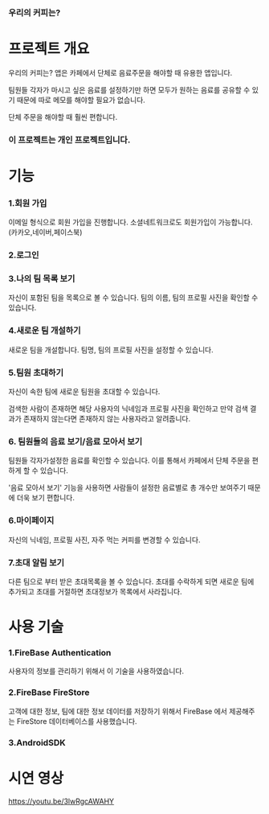 ### 우리의 커피는?

# **프로젝트 개요**

우리의 커피는? 앱은 카페에서 단체로 음료주문을 해야할 때 유용한 앱입니다. 

팀원들 각자가 마시고 싶은 음료를 설정하기만 하면 모두가 원하는 음료를 공유할 수 있기 때문에 따로 메모를 해야할 필요가 없습니다.

단체 주문을 해야할 때 훨씬 편합니다.

### 이 프로젝트는 개인 프로젝트입니다.

# **기능**

### 1.회원 가입
이메일 형식으로 회원 가입을 진행합니다. 소셜네트워크로도 회원가입이 가능합니다. (카카오,네이버,페이스북)

### 2.로그인

### 3.나의 팀 목록 보기
자신이 포함된 팀을 목록으로 볼 수 있습니다. 팀의 이름, 팀의 프로필 사진을 확인할 수 있습니다.

### 4.새로운 팀 개설하기
새로운 팀을 개설합니다. 팀명, 팀의 프로필 사진을 설정할 수 있습니다.

### 5.팀원 초대하기
자신이 속한 팀에 새로운 팀원을 초대할 수 있습니다. 

검색한 사람이 존재하면 해당 사용자의 닉네임과 프로필 사진을 확인하고 만약 검색 결과가 존재하지 않는다면 존재하지 않는 사용자라고 알려줍니다.

### 6. 팀원들의 음료 보기/음료 모아서 보기

팀원들 각자가설정한 음료를 확인할 수 있습니다. 이를 통해서 카페에서 단체 주문을 편하게 할 수 있습니다.

'음료 모아서 보기' 기능을 사용하면 사람들이 설정한 음료별로 총 개수만 보여주기 때문에 더욱 보기 편합니다.

### 6.마이페이지

자신의 닉네임, 프로필 사진, 자주 먹는 커피를 변경할 수 있습니다.

### 7.초대 알림 보기

다른 팀으로 부터 받은 초대목록을 볼 수 있습니다. 초대를 수락하게 되면 새로운 팀에 추가되고 초대를 거절하면 초대정보가 목록에서 사라집니다.

# **사용 기술**

### 1.FireBase Authentication
사용자의 정보를 관리하기 위해서 이 기술을 사용하였습니다.

### 2.FireBase FireStore
고객에 대한 정보, 팀에 대한 정보 데이터를 저장하기 위해서 FireBase 에서 제공해주는 FireStore 데이터베이스를 사용했습니다.

### 3.AndroidSDK


# **시연 영상**
https://youtu.be/3lwRgcAWAHY
